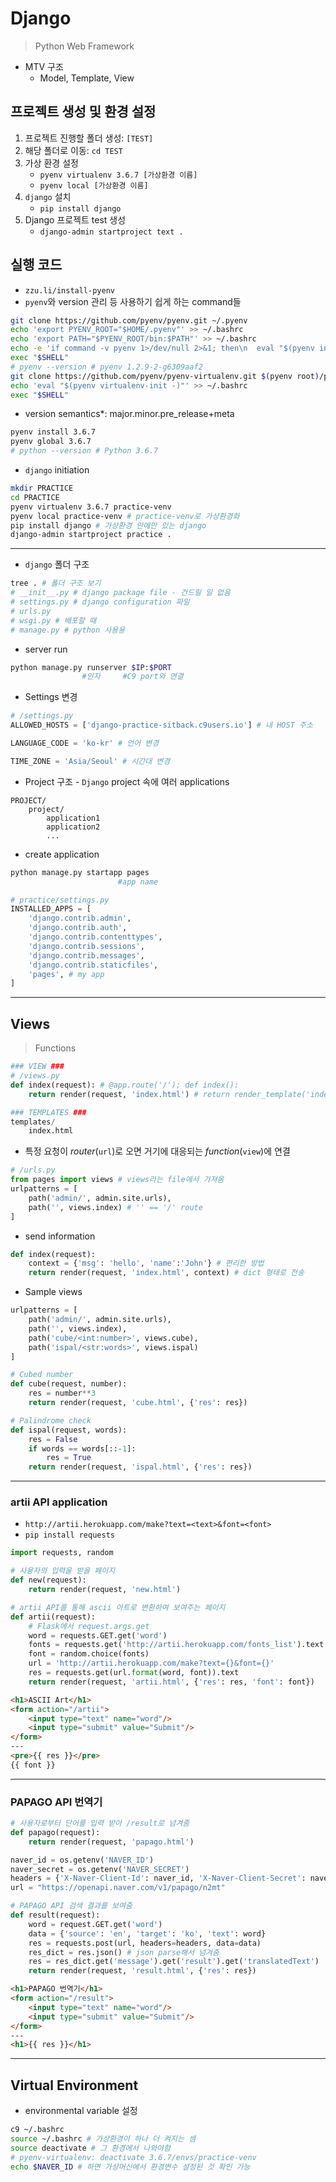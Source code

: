 # Django

> Python Web Framework

* MTV 구조
  * Model, Template, View

## 프로젝트 생성 및 환경 설정

1. 프로젝트 진행할 폴더 생성: `[TEST]`
2. 해당 폴더로 이동: `cd TEST`
3. 가상 환경 설정
   * `pyenv virtualenv 3.6.7 [가상환경 이름]`
   * `pyenv local [가상환경 이름]`
4. `django` 설치
   * `pip install django`
5. Django 프로젝트 test 생성
   * `django-admin startproject text .`

## 실행 코드

* `zzu.li/install-pyenv`
* `pyenv`와 version 관리 등 사용하기 쉽게 하는 command들

```bash
git clone https://github.com/pyenv/pyenv.git ~/.pyenv
echo 'export PYENV_ROOT="$HOME/.pyenv"' >> ~/.bashrc
echo 'export PATH="$PYENV_ROOT/bin:$PATH"' >> ~/.bashrc
echo -e 'if command -v pyenv 1>/dev/null 2>&1; then\n  eval "$(pyenv init -)"\nfi' >> ~/.bashrc
exec "$SHELL"
# pyenv --version # pyenv 1.2.9-2-g6309aaf2
git clone https://github.com/pyenv/pyenv-virtualenv.git $(pyenv root)/plugins/pyenv-virtualenv
echo 'eval "$(pyenv virtualenv-init -)"' >> ~/.bashrc
exec "$SHELL"
```

* version semantics*: major.minor.pre_release+meta

```bash
pyenv install 3.6.7
pyenv global 3.6.7
# python --version # Python 3.6.7
```

* `django` initiation

```bash
mkdir PRACTICE
cd PRACTICE
pyenv virtualenv 3.6.7 practice-venv
pyenv local practice-venv # practice-venv로 가상환경화
pip install django # 가상환경 안에만 있는 django
django-admin startproject practice .
```

---

* `django` 폴더 구조

```bash
tree . # 폴더 구조 보기
# __init__.py # django package file - 건드릴 일 없음
# settings.py # django configuration 파일
# urls.py
# wsgi.py # 배포할 때
# manage.py # python 사용용
```

* server run

```bash
python manage.py runserver $IP:$PORT
				#인자		#C9 port와 연결
```

* Settings 변경

```python
# /settings.py
ALLOWED_HOSTS = ['django-practice-sitback.c9users.io'] # 내 HOST 주소

LANGUAGE_CODE = 'ko-kr' # 언어 변경

TIME_ZONE = 'Asia/Seoul' # 시간대 변경
```

* Project 구조 - `Django` project 속에 여러 applications 

```
PROJECT/
	project/
		application1
		application2
		...
```

* create application

```python
python manage.py startapp pages
						#app name

# practice/settings.py
INSTALLED_APPS = [
    'django.contrib.admin',
    'django.contrib.auth',
    'django.contrib.contenttypes',
    'django.contrib.sessions',
    'django.contrib.messages',
    'django.contrib.staticfiles',
    'pages', # my app
]
```

---

## Views

> Functions

```python
### VIEW ###
# /views.py
def index(request): # @app.route('/'); def index():
    return render(request, 'index.html') # return render_template('index.html')
```

```python
### TEMPLATES ###
templates/
	index.html
```

* 특정 요청이 *router*(`url`)로 오면 거기에 대응되는 *function*(`view`)에 연결

```python
# /urls.py
from pages import views # views라는 file에서 가져옴
urlpatterns = [
    path('admin/', admin.site.urls),
    path('', views.index) # '' == '/' route
]
```

* send information

```python
def index(request):
    context = {'msg': 'hello', 'name':'John'} # 편리한 방법
    return render(request, 'index.html', context) # dict 형태로 전송
```

* Sample views

```python
urlpatterns = [
    path('admin/', admin.site.urls),
    path('', views.index),
    path('cube/<int:number>', views.cube),
    path('ispal/<str:words>', views.ispal)
]

# Cubed number
def cube(request, number):
    res = number**3
    return render(request, 'cube.html', {'res': res})

# Palindrome check
def ispal(request, words):
    res = False
    if words == words[::-1]:
        res = True
    return render(request, 'ispal.html', {'res': res})
```

---

### artii API application

* `http://artii.herokuapp.com/make?text=<text>&font=<font>`
* `pip install requests`

```python
import requests, random

# 사용자의 입력을 받을 페이지
def new(request):
    return render(request, 'new.html')

# artii API를 통해 ascii 아트로 변환하여 보여주는 페이지
def artii(request):
    # Flask에서 request.args.get
    word = requests.GET.get('word')
    fonts = requests.get('http://artii.herokuapp.com/fonts_list').text.split("\n")
    font = random.choice(fonts)
    url = 'http://artii.herokuapp.com/make?text={}&font={}'
    res = requests.get(url.format(word, font)).text
    return render(request, 'artii.html', {'res': res, 'font': font})
```

```html
<h1>ASCII Art</h1>
<form action="/artii">
    <input type="text" name="word"/>
    <input type="submit" value="Submit"/>
</form>
---
<pre>{{ res }}</pre>
{{ font }}
```

---

### PAPAGO API 번역기

```python
# 사용자로부터 단어를 입력 받아 /result로 넘겨줌
def papago(request):
    return render(request, 'papago.html')

naver_id = os.getenv('NAVER_ID')
naver_secret = os.getenv('NAVER_SECRET')
headers = {'X-Naver-Client-Id': naver_id, 'X-Naver-Client-Secret': naver_secret}
url = "https://openapi.naver.com/v1/papago/n2mt"

# PAPAGO API 검색 결과를 보여줌
def result(request):
    word = request.GET.get('word')
    data = {'source': 'en', 'target': 'ko', 'text': word}
    res = requests.post(url, headers=headers, data=data)
    res_dict = res.json() # json parse해서 넘겨줌
    res = res_dict.get('message').get('result').get('translatedText')
    return render(request, 'result.html', {'res': res})
```

```html
<h1>PAPAGO 번역기</h1>
<form action="/result">
    <input type="text" name="word"/>
    <input type="submit" value="Submit"/>
</form>
---
<h1>{{ res }}</h1>
```

---

## Virtual Environment

* environmental variable 설정

```bash
c9 ~/.bashrc
source ~/.bashrc # 가상환경이 하나 더 켜지는 셈
source deactivate # 그 환경에서 나와야함
# pyenv-virtualenv: deactivate 3.6.7/envs/practice-venv
echo $NAVER_ID # 하면 가상머신에서 환경변수 설정된 것 확인 가능
```

